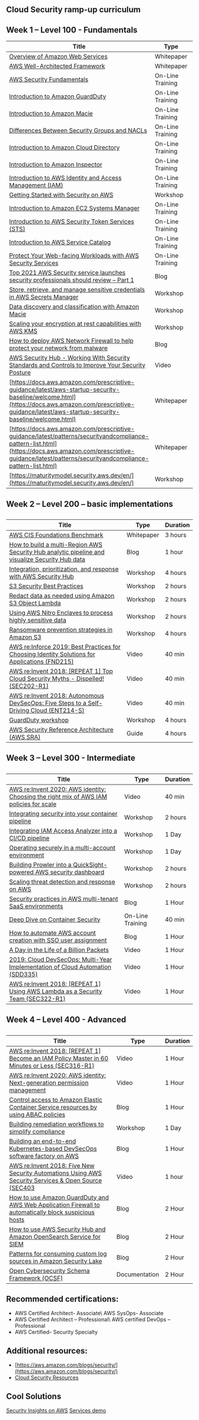 ## Cloud Security ramp-up curriculum

## Week 1 – Level 100 - Fundamentals

| Title | Type | Duration |
| --- | --- | --- |
| [Overview of Amazon Web Services](https://docs.aws.amazon.com/whitepapers/latest/aws-overview/introduction.html) | Whitepaper | 4 hours |
| [AWS Well-Architected Framework](https://docs.aws.amazon.com/wellarchitected/latest/framework/welcome.html) | Whitepaper | 2 hours |
| [AWS Security Fundamentals](https://explore.skillbuilder.aws/learn/course/internal/view/elearning/48/aws-security-fundamentals-second-edition?src=detail2) | On-Line Training | 2 hours |
| [Introduction to Amazon GuardDuty](https://www.aws.training/learningobject/video?id=16620) | On-Line Training | 10 min |
| [Introduction to Amazon Macie](https://www.aws.training/learningobject/video?id=16455) | On-Line Training | 10 min |
| [Differences Between Security Groups and NACLs](https://www.aws.training/learningobject/video?id=16486) | On-Line Training | 10 min |
| [Introduction to Amazon Cloud Directory](https://www.aws.training/learningobject/video?id=16379) | On-Line Training | 10 min |
| [Introduction to Amazon Inspector](https://www.aws.training/learningobject/video?id=15879) | On-Line Training | 10 min |
| [Introduction to AWS Identity and Access Management (IAM)](https://www.aws.training/learningobject/video?id=16448) | On-Line Training | 10 min |
| [Getting Started with Security on AWS](https://catalog.us-east-1.prod.workshops.aws/workshops/f21a1ec6-e7bc-482c-a6fc-9f53d28f8ac7/en-US/) | Workshop | 1 day |
| [Introduction to Amazon EC2 Systems Manager](https://explore.skillbuilder.aws/learn/course/internal/view/elearning/241/introduction-to-amazon-ec2-systems-manager) | On-Line Training | 10 min |
| [Introduction to AWS Security Token Services (STS)](https://www.aws.training/learningobject/video?id=15877) | On-Line Training | 10 min |
| [Introduction to AWS Service Catalog](https://www.aws.training/learningobject/video?id=16497) | On-Line Training | 10 min |
| [Protect Your Web-facing Workloads with AWS Security Services](https://www.aws.training/learningobject/video?id=27496) | On-Line Training | 40 min |
| [Top 2021 AWS Security service launches security professionals should review – Part 1](https://aws.amazon.com/blogs/security/top-2021-aws-security-service-launches-part-1/) | Blog | 1 hour |
| [Store, retrieve, and manage sensitive credentials in AWS Secrets Manager](https://catalog.us-east-1.prod.workshops.aws/v2/workshops/497b4908-169f-4e6f-b80d-ef10be3038d3) | Workshop | 2 hours |
| [Data discovery and classification with Amazon Macie](https://data-discovery-and-classification.workshop.aws/) | Workshop | 2 hours |
| [Scaling your encryption at rest capabilities with AWS KMS](https://kms-encryption-at-rest.workshop.aws/) | Workshop | 2 hours |
| [How to deploy AWS Network Firewall to help protect your network from malware](https://aws.amazon.com/blogs/security/how-to-deploy-aws-network-firewall-to-help-protect-your-network-from-malware/) | Blog | 1 hour |
| [AWS Security Hub - Working With Security Standards and Controls to Improve Your Security Posture](https://www.youtube.com/watch?v=tyPPfS1lwFg) | Video | 12 min |
| [https://docs.aws.amazon.com/prescriptive-guidance/latest/aws-startup-security-baseline/welcome.html](https://docs.aws.amazon.com/prescriptive-guidance/latest/aws-startup-security-baseline/welcome.html) | Whitepaper | 2 hours |
| [https://docs.aws.amazon.com/prescriptive-guidance/latest/patterns/securityandcompliance-pattern-list.html](https://docs.aws.amazon.com/prescriptive-guidance/latest/patterns/securityandcompliance-pattern-list.html) | Whitepaper | 2 hours |
| [https://maturitymodel.security.aws.dev/en/](https://maturitymodel.security.aws.dev/en/) | Workshop | 4 hours |

## Week 2 – Level 200 – basic implementations

##


| Title | Type | Duration |
| --- | --- | --- |
| [AWS CIS Foundations Benchmark](https://d1.awsstatic.com/whitepapers/compliance/AWS_CIS_Foundations_Benchmark.pdf) | Whitepaper | 3 hours |
| [How to build a multi-Region AWS Security Hub analytic pipeline and visualize Security Hub data](https://aws.amazon.com/blogs/security/how-to-build-a-multi-region-aws-security-hub-analytic-pipeline/) | Blog | 1 hour |
| [Integration, prioritization, and response with AWS Security Hub](https://security-hub-workshop.awssecworkshops.com/) | Workshop | 4 hours |
| [S3 Security Best Practices](https://catalog.us-east-1.prod.workshops.aws/workshops/74237958-77c8-4e7f-a02f-ae201a04d759/en-US/s3-security-best-practices-lab) | Workshop | 2 hours |
| [Redact data as needed using Amazon S3 Object Lambda](https://catalog.us-east-1.prod.workshops.aws/v2/workshops/65ae1218-0c6b-444a-88bd-02aad3ac8636) | Workshop | 2 hours |
| [Using AWS Nitro Enclaves to process highly sensitive data](https://nitro-enclaves.workshop.aws/) | Workshop | 2 hours |
| [Ransomware prevention strategies in Amazon S3](https://workshops.aws/card/Ransomware%20prevention%20strategies%20in%20Amazon%20S3) | Workshop | 4 hours |
| [AWS re:Inforce 2019: Best Practices for Choosing Identity Solutions for Applications (FND215)](https://www.youtube.com/watch?v=-xTs4MmQOo4) | Video | 40 min |
| [AWS re:Invent 2018: [REPEAT 1] Top Cloud Security Myths - Dispelled! (SEC202-R1)](https://youtu.be/MxDO78BYsU0) | Video | 40 min |
| [AWS re:Invent 2018: Autonomous DevSecOps: Five Steps to a Self-Driving Cloud (ENT214-S)](https://www.youtube.com/watch?v=8ZqSyEA69fw) | Video | 40 min |
| [GuardDuty workshop](https://hands-on-guardduty.awssecworkshops.com/) | Workshop | 4 hours |
| [AWS Security Reference Architecture (AWS SRA)](https://docs.aws.amazon.com/prescriptive-guidance/latest/security-reference-architecture/?did=pg_card&trk=pg_card) | Guide | 4 hours |

## Week 3 – Level 300 - Intermediate

##


| Title | Type | Duration |
| --- | --- | --- |
| [AWS re:Invent 2020: AWS identity: Choosing the right mix of AWS IAM policies for scale](https://www.youtube.com/watch?v=o1bfA0SIxBk) | Video | 40 min |
| [Integrating security into your container pipeline](https://container-devsecops.awssecworkshops.com/) | Workshop | 2 hours |
| [Integrating IAM Access Analyzer into a CI/CD pipeline](https://catalog.us-east-1.prod.workshops.aws/v2/workshops/fff8e490-f397-43d2-ae26-737a6dc4ac68/en-US) | Workshop | 1 Day |
| [Operating securely in a multi-account environment](https://catalog.us-east-1.prod.workshops.aws/v2/workshops/d3f60827-89f2-46a8-9be7-6e7185bd7665) | Workshop | 1 Day |
| [Building Prowler into a QuickSight-powered AWS security dashboard](https://quicksight-security-dashboard.workshop.aws/) | Workshop | 2 hours |
| [Scaling threat detection and response on AWS](https://scaling-threat-detection.awssecworkshops.com/) | Workshop | 2 hours |
| [Security practices in AWS multi-tenant SaaS environments](https://aws.amazon.com/blogs/security/security-practices-in-aws-multi-tenant-saas-environments/) | Blog | 1 Hour |
| [Deep Dive on Container Security](https://www.aws.training/learningobject/video?id=26841) | On-Line Training | 40 min |
| [How to automate AWS account creation with SSO user assignment](https://aws.amazon.com/blogs/security/how-to-automate-aws-account-creation-with-sso-user-assignment/) | Blog | 1 Hour |
| [A Day in the Life of a Billion Packets](https://www.youtube.com/watch?v=3qln2u1Vr2E) | Video | 1 Hour |
| [2019: Cloud DevSecOps: Multi-Year Implementation of Cloud Automation (SDD335)](https://www.youtube.com/watch?v=uVldJ2KRMn8) | Video | 1 Hour |
| [AWS re:Invent 2018: [REPEAT 1] Using AWS Lambda as a Security Team (SEC322-R1)](https://youtu.be/ecT4eyy0CyU) | Video | 1 Hour |

##


## Week 4 – Level 400 - Advanced

##


| Title | Type | Duration |
| --- | --- | --- |
| [AWS re:Invent 2018: [REPEAT 1] Become an IAM Policy Master in 60 Minutes or Less (SEC316-R1)](https://www.youtube.com/watch?v=YQsK4MtsELU) | Video | 1 Hour |
| [AWS re:Invent 2020: AWS identity: Next-generation permission management](https://www.youtube.com/watch?v=8vsD_aTtuTo) | Video | 1 Hour |
| [Control access to Amazon Elastic Container Service resources by using ABAC policies](https://aws.amazon.com/blogs/security/control-access-to-amazon-elastic-container-service-resources-by-using-abac-policies/) | Blog | 1 Hour |
| [Building remediation workflows to simplify compliance](https://catalog.us-east-1.prod.workshops.aws/v2/workshops/65e30a39-2f37-4e82-ba04-3ad41328fb5b/en-US/) | Workshop | 1 Day |
| [Building an end-to-end Kubernetes-based DevSecOps software factory on AWS](https://aws.amazon.com/blogs/devops/building-an-end-to-end-kubernetes-based-devsecops-software-factory-on-aws/) | Blog | 1 Hour |
| [AWS re:Invent 2018: Five New Security Automations Using AWS Security Services & Open Source (SEC403](https://youtu.be/M5yQpegaYF8) | Video | 1 hour |
| [How to use Amazon GuardDuty and AWS Web Application Firewall to automatically block suspicious hosts](https://aws.amazon.com/blogs/security/how-to-use-amazon-guardduty-and-aws-web-application-firewall-to-automatically-block-suspicious-hosts/) | Blog | 2 Hour |
| [How to use AWS Security Hub and Amazon OpenSearch Service for SIEM](https://aws.amazon.com/blogs/security/how-to-use-aws-security-hub-and-amazon-opensearch-service-for-siem/) | Blog | 2 Hour |
|[Patterns for consuming custom log sources in Amazon Security Lake](https://aws.amazon.com/blogs/security/patterns-for-consuming-custom-log-sources-in-amazon-security-lake/)| Blog | 2 Hour |
|[Open Cybersecurity Schema Framework (OCSF)](https://docs.aws.amazon.com/security-lake/latest/userguide/open-cybersecurity-schema-framework.html)| Documentation | 2 Hour |

## Recommended certifications:

- AWS Certified Architect- Associate\ AWS SysOps- Associate
- AWS Certified Architect – Professional\ AWS certified DevOps – Professional
- AWS Certified- Security Specialty

## Additional resources:

- [https://aws.amazon.com/blogs/security/](https://aws.amazon.com/blogs/security/)
- [Cloud Security Resources](https://aws.amazon.com/security/security-learning/?cards-top.sort-by=item.additionalFields.sortDate&cards-top.sort-order=desc&awsf.Types=*all)


## Cool Solutions
[Security Insights on AWS](https://docs.aws.amazon.com/solutions/latest/security-insights-on-aws/solution-overview.html)
[Services demo](https://catalog.workshops.aws/security-demo-guide/en-US)